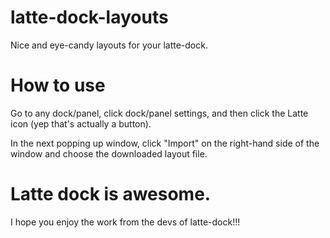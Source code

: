 # latte-dock-layouts

Nice and eye-candy layouts for your latte-dock.

# How to use

Go to any dock/panel, click dock/panel settings, and then click the Latte icon (yep that's actually a button).

In the next popping up window, click "Import" on the right-hand side of the window and choose the downloaded layout file.

# Latte dock is awesome.

I hope you enjoy the work from the devs of latte-dock!!!
